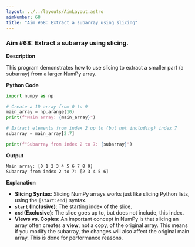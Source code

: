 ```yaml
---
layout: ../../layouts/AimLayout.astro
aimNumber: 68
title: "Aim #68: Extract a subarray using slicing"
---
```


### Aim #68: Extract a subarray using slicing.

**Description**

This program demonstrates how to use slicing to extract a smaller part (a subarray) from a larger NumPy array.

**Python Code**

```python
import numpy as np

# Create a 1D array from 0 to 9
main_array = np.arange(10)
print(f"Main array: {main_array}")

# Extract elements from index 2 up to (but not including) index 7
subarray = main_array[2:7]

print(f"Subarray from index 2 to 7: {subarray}")
```

**Output**

```text
Main array: [0 1 2 3 4 5 6 7 8 9]
Subarray from index 2 to 7: [2 3 4 5 6]
```

**Explanation**

- **Slicing Syntax**: Slicing NumPy arrays works just like slicing Python lists, using the `[start:end]` syntax.
- **`start` (Inclusive)**: The starting index of the slice.
- **`end` (Exclusive)**: The slice goes up to, but does not include, this index.
- **Views vs. Copies**: An important concept in NumPy is that slicing an array often creates a **view**, not a copy, of the original array. This means if you modify the subarray, the changes will also affect the original main array. This is done for performance reasons.
